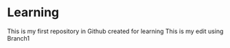 # Learning
This is my first repository in Github created for learning
This is my edit using Branch1
